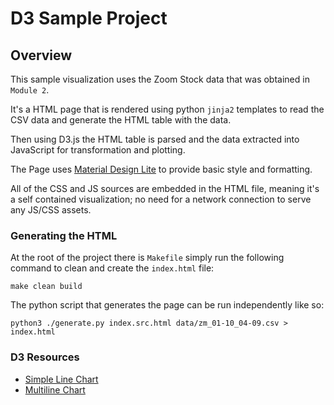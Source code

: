 # D3 Sample Project

## Overview

This sample visualization uses the Zoom Stock data that was obtained in
`Module 2`.

It's a HTML page that is rendered using python `jinja2` templates to read the CSV
data and generate the HTML table with the data. 

Then using D3.js the HTML table is parsed and the data extracted into JavaScript
for transformation and plotting.

The Page uses [Material Design Lite](https://getmdl.io/index.html) to provide 
basic style and formatting. 

All of the CSS and JS sources are embedded in the HTML file, meaning it's a self 
contained visualization; no need for a network connection to serve any JS/CSS
assets.

### Generating the HTML

At the root of the project there is `Makefile` simply run the following command
to clean and create the `index.html` file:

```
make clean build
```

The python script that generates the page can be run independently like so:

```
python3 ./generate.py index.src.html data/zm_01-10_04-09.csv > index.html
```

### D3 Resources

  * [Simple Line Chart](https://www.d3-graph-gallery.com/graph/line_cursor.html)
  * [Multiline Chart](https://bl.ocks.org/LemoNode/a9dc1a454fdc80ff2a738a9990935e9d)